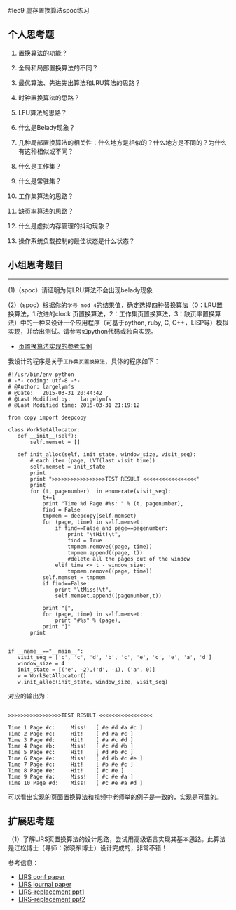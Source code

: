 #lec9 虚存置换算法spoc练习

## 个人思考题
1. 置换算法的功能？

2. 全局和局部置换算法的不同？

3. 最优算法、先进先出算法和LRU算法的思路？

4. 时钟置换算法的思路？

5. LFU算法的思路？

6. 什么是Belady现象？

7. 几种局部置换算法的相关性：什么地方是相似的？什么地方是不同的？为什么有这种相似或不同？

8. 什么是工作集？

9. 什么是常驻集？

10. 工作集算法的思路？

11. 缺页率算法的思路？

12. 什么是虚拟内存管理的抖动现象？

13. 操作系统负载控制的最佳状态是什么状态？

## 小组思考题目

----
(1)（spoc）请证明为何LRU算法不会出现belady现象


(2)（spoc）根据你的`学号 mod 4`的结果值，确定选择四种替换算法（0：LRU置换算法，1:改进的clock 页置换算法，2：工作集页置换算法，3：缺页率置换算法）中的一种来设计一个应用程序（可基于python, ruby, C, C++，LISP等）模拟实现，并给出测试。请参考如python代码或独自实现。
 - [页置换算法实现的参考实例](https://github.com/chyyuu/ucore_lab/blob/master/related_info/lab3/page-replacement-policy.py)

 我设计的程序是关于`工作集页置换算法`，具体的程序如下：

 ```
#!/usr/bin/env python
# -*- coding: utf-8 -*-
# @Author: largelymfs
# @Date:   2015-03-31 20:44:42
# @Last Modified by:   largelymfs
# @Last Modified time: 2015-03-31 21:19:12

from copy import deepcopy

class WorkSetAllocator:
	def __init__(self):
		self.memset = []

	def init_alloc(self, init_state, window_size, visit_seq):
		# each item (page, LVT(last visit time))
		self.memset = init_state
		print 
		print ">>>>>>>>>>>>>>>>>TEST RESULT <<<<<<<<<<<<<<<<<"
		print 
		for (t, pagenumber)  in enumerate(visit_seq):
			t+=1
			print "Time %d Page #%s: " % (t, pagenumber),
			find = False
			tmpmem = deepcopy(self.memset)
			for (page, time) in self.memset:
				if find==False and page==pagenumber:
					print "\tHit!\t",
					find = True
					tmpmem.remove((page, time))
					tmpmem.append((page, t))
					#delete all the pages out of the window
				elif time <= t - window_size:
					tmpmem.remove((page, time))
			self.memset = tmpmem
			if find==False:
				print "\tMiss!\t",
				self.memset.append((pagenumber,t))

			print "[",
			for (page, time) in self.memset:
				print "#%s" % (page),
			print "]"
		print 


if __name__=="__main__":
	visit_seq = ['c', 'c', 'd', 'b', 'c', 'e', 'c', 'e', 'a', 'd']
	window_size = 4
	init_state = [('e', -2),('d', -1), ('a', 0)]
	w = WorkSetAllocator()
	w.init_alloc(init_state, window_size, visit_seq)
 ```

 对应的输出为：

 ```

>>>>>>>>>>>>>>>>>TEST RESULT <<<<<<<<<<<<<<<<<

Time 1 Page #c:  	Miss!	[ #e #d #a #c ]
Time 2 Page #c:  	Hit!	[ #d #a #c ]
Time 3 Page #d:  	Hit!	[ #a #c #d ]
Time 4 Page #b:  	Miss!	[ #c #d #b ]
Time 5 Page #c:  	Hit!	[ #d #b #c ]
Time 6 Page #e:  	Miss!	[ #d #b #c #e ]
Time 7 Page #c:  	Hit!	[ #b #e #c ]
Time 8 Page #e:  	Hit!	[ #c #e ]
Time 9 Page #a:  	Miss!	[ #c #e #a ]
Time 10 Page #d:  	Miss!	[ #c #e #a #d ]

 ```

 可以看出实现的页面置换算法和视频中老师举的例子是一致的，实现是可靠的。


## 扩展思考题
（1）了解LIRS页置换算法的设计思路，尝试用高级语言实现其基本思路。此算法是江松博士（导师：张晓东博士）设计完成的，非常不错！

参考信息：

 - [LIRS conf paper](http://www.ece.eng.wayne.edu/~sjiang/pubs/papers/jiang02_LIRS.pdf)
 - [LIRS journal paper](http://www.ece.eng.wayne.edu/~sjiang/pubs/papers/jiang05_LIRS.pdf)
 - [LIRS-replacement ppt1](http://dragonstar.ict.ac.cn/course_09/XD_Zhang/(6)-LIRS-replacement.pdf)
 - [LIRS-replacement ppt2](http://www.ece.eng.wayne.edu/~sjiang/Projects/LIRS/sig02.ppt)